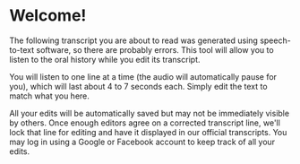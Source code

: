 # Welcome!

The following transcript you are about to read was generated using speech-to-text software, so there are probably errors. This tool will allow you to listen to the oral history while you edit its transcript.

You will listen to one line at a time (the audio will automatically pause for you), which will last about 4 to 7 seconds each. Simply edit the text to match what you here.

<!-- <div class="video-wrapper">
  <video loop autoplay src="/project/assets/img/transcribe-edit.mp4" alt="Screenshot of a transcript being edited."></video>
</div> -->

<span class="highlight">All your edits will be automatically saved</span> but may not be immediately visible by others. Once enough editors agree on a corrected transcript line, we'll lock that line for editing and have it displayed in our official transcripts.  You may log in using a Google or Facebook account to keep track of all your edits.
